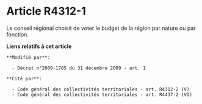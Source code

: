 # Article R4312-1

Le conseil régional choisit de voter le budget de la région par nature ou par fonction.

**Liens relatifs à cet article**

	**Modifié par**:

	  - Décret n°2009-1785 du 31 décembre 2009 - art. 1

	**Cité par**:

	  - Code général des collectivités territoriales - art. R4312-2 (V)
	  - Code général des collectivités territoriales - art. R4437-2 (VD)
